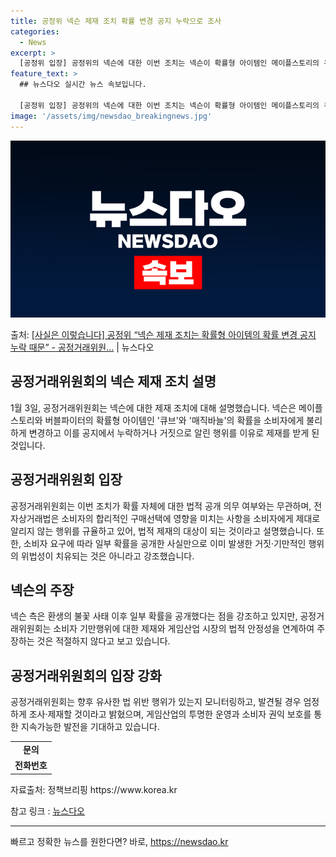 ```yaml
---
title: 공정위 넥슨 제재 조치 확률 변경 공지 누락으로 조사
categories:
  - News
excerpt: >
  [공정위 입장] 공정위의 넥슨에 대한 이번 조치는 넥슨이 확률형 아이템인 메이플스토리의 큐브 및 버블파이터의…
feature_text: >
  ## 뉴스다오 실시간 뉴스 속보입니다.

  [공정위 입장] 공정위의 넥슨에 대한 이번 조치는 넥슨이 확률형 아이템인 메이플스토리의 큐브 및 버블파이터의…
image: '/assets/img/newsdao_breakingnews.jpg'
---
```


![뉴스다오 속보](/assets/img/newsdao_breakingnews.jpg)

<p>출처: <a href="https://newsdao.kr/2942" rel="dofollow">[사실은 이렇습니다] 공정위 “넥슨 제재 조치는 확률형 아이템의 확률 변경 공지 누락 때문” - 공정거래위원…</a> | 뉴스다오</p>

<h2 data-ke-size="size26">공정거래위원회의 넥슨 제재 조치 설명</h2>
<p data-ke-size="size16">1월 3일, 공정거래위원회는 넥슨에 대한 제재 조치에 대해 설명했습니다. 넥슨은 메이플스토리와 버블파이터의 확률형 아이템인 '큐브'와 '매직바늘'의 확률을 소비자에게 불리하게 변경하고 이를 공지에서 누락하거나 거짓으로 알린 행위를 이유로 제재를 받게 된 것입니다.</p>

<h2 data-ke-size="size26">공정거래위원회 입장</h2>
<p data-ke-size="size16">공정거래위원회는 이번 조치가 확률 자체에 대한 법적 공개 의무 여부와는 무관하며, 전자상거래법은 소비자의 합리적인 구매선택에 영향을 미치는 사항을 소비자에게 제대로 알리지 않는 행위를 규율하고 있어, 법적 제재의 대상이 되는 것이라고 설명했습니다. 또한, 소비자 요구에 따라 일부 확률을 공개한 사실만으로 이미 발생한 거짓·기만적인 행위의 위법성이 치유되는 것은 아니라고 강조했습니다.</p>

<h2 data-ke-size="size26">넥슨의 주장</h2>
<p data-ke-size="size16">넥슨 측은 환생의 불꽃 사태 이후 일부 확률을 공개했다는 점을 강조하고 있지만, 공정거래위원회는 소비자 기만행위에 대한 제재와 게임산업 시장의 법적 안정성을 연계하여 주장하는 것은 적절하지 않다고 보고 있습니다.</p>

<h2 data-ke-size="size26">공정거래위원회의 입장 강화</h2>
<p data-ke-size="size16">공정거래위원회는 향후 유사한 법 위반 행위가 있는지 모니터링하고, 발견될 경우 엄정하게 조사·제재할 것이라고 밝혔으며, 게임산업의 투명한 운영과 소비자 권익 보호를 통한 지속가능한 발전을 기대하고 있습니다.</p>

<table>
  <tr>
    <td style="text-align: center; height: 17px;"><b>문의</b></td>
  </tr>
  <tr>
    <td style="text-align: center; height: 17px;"><b>전화번호</b></td>
  </tr>
</table>

<p data-ke-size="size16">자료출처: 정책브리핑 https://www.korea.kr</p>

<p data-ke-size="size16">참고 링크 : <a href="https://newsdao.kr/2942">뉴스다오</a></p>

<hr> 

빠르고 정확한 뉴스를 원한다면? 바로, <a href="https://newsdao.kr" rel="dofollow">https://newsdao.kr</a>


    
